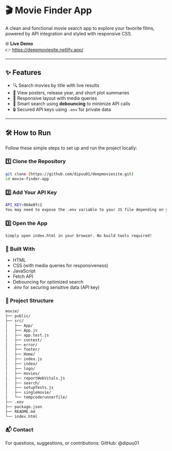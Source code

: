 # 🎬 Movie Finder App  
A clean and functional movie search app to explore your favorite films, powered by API integration and styled with responsive CSS.

🌐 **Live Demo**  
👉 https://deepmoviesite.netlify.app/

---

## ✨ Features  
- 🔍 Search movies by title with live results  
- 📄 View posters, release year, and short plot summaries  
- 📱 Responsive layout with media queries  
- 🧠 Smart search using **debouncing** to minimize API calls  
- 🔒 Secured API keys using `.env` for private data

---

## 🛠️ How to Run  
Follow these simple steps to set up and run the project locally:

### 1️⃣ Clone the Repository  
```bash
git clone (https://github.com/dipuu01/deepmoviesite.git)  
cd movie-finder-app
```

### 2️⃣ Add Your API Key
```bash
API_KEY=964e8fc1
You may need to expose the .env variable to your JS file depending on your setup.
```

### 3️⃣ Open the App
```bash
Simply open index.html in your browser. No build tools required!
```

### 🧰 Built With
- HTML
- CSS (with media queries for responsiveness)
- JavaScript
- Fetch API
- Debouncing for optimized search
- .env for securing sensitive data (API key)

### 📂 Project Structure
```bash
movie/
├── public/
├── src/
│   ├── App/
│   ├── App.js
│   ├── app.test.js
│   ├── context/
│   ├── error/
│   ├── footer/
│   ├── Home/
│   ├── index.js
│   ├── index/
│   ├── logo/
│   ├── movies/
│   ├── reportWebVitals.js
│   ├── search/
│   ├── setupTests.js
│   ├── singlemovie/
│   └── tempcoderunnerfile/
├── .env
├── package.json
├── README.md
└── index.html
```

### 📬 Contact
For questions, suggestions, or contributions:
GitHub: @dipuu01
